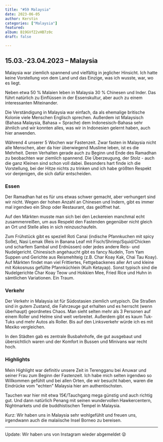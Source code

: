 ```yaml
---
title: "#59 Malaysia"
date: 2023-06-05
author: Kerstin
categories: ["Malaysia"]
featured: 
album: B19GVfZ2vHB7z0c
draft: false

---
```


## 15.03.-23.04.2023 – Malaysia

Malaysia war ziemlich spannend und vielfältig in jeglicher Hinsicht. Ich hatte keine Vorstellung von dem Land und das Einzige, was ich wusste, war, wo es liegt. 

Neben etwa 50 % Malaien leben in Malaysia 30 % Chinesen und Inder. Das führt natürlich zu Einflüssen in der Essenskultur, aber auch zu einem interessanten Miteinander. 

Die Verständigung in Malaysia war einfach, da als ehemalige britische Kolonie viele Menschen Englisch sprechen. Außerdem ist Malaysisch (Bahasa Malaysia, Bahasa = Sprache) dem Indonesisch-Bahasa sehr ähnlich und wir konnten alles, was wir in Indonesien gelernt haben, auch hier anwenden. 

Während 4 unserer 5 Wochen war Fastenzeit. Zwar fasten in Malaysia nicht alle Menschen, aber da hier überwiegend Muslime leben, ist es die Mehrheit. Deren Verhalten gerade auch zu Beginn und Ende des Ramadhan zu beobachten war ziemlich spannend. Die Überzeugung, der Stolz - auch die ganz Kleinen sind schon voll dabei. Besonders hart finde ich die Vorstellung, bei der Hitze nichts zu trinken und ich habe größten Respekt vor denjenigen, die sich dafür entscheiden.


### Essen

Der Ramadhan hat es für uns etwas schwer gemacht, aber verhungert sind wir nicht. Wegen der hohen Anzahl an Chinesen und Indern, gibt es immer mal irgendwo ein Shop oder Restaurant, das geöffnet hat.

Auf den Märkten musste man sich bei den Leckereien manchmal echt zusammenreißen, um aus Respekt den Fastenden gegenüber nicht gleich an Ort und Stelle alles in sich reinzuschaufeln. 

Zum Frühstück gibt es speziell Roti Canai (indische Pfannkuchen mit spicy Soße), Nasi Lemak (Reis in Banana Leaf mit Fisch/Shrimp/Squid/Chicken und scharfem Sambal und Erdnüssen) oder jedes andere Reis- und Nudelgericht. Chinesisch angehaucht gibt es fancy Nudeln, Tom Yam Suppen und Gerichte aus Reismehlteig (z.B. Char Koay Kak, Chai Tau Koay). Auf Märkten findet man viel Frittiertes, Fettgebackenes aller Art und kleine mit Kokosnuss gefüllte Pfannküchlein (Kuih Ketayap). Sonst typisch sind die Nudelgerichte Char Koay Teow und Hokkien Mee, Fried Rice und Huhn in sämtlichen Variationen. Ein Traum.


### Verkehr

Der Verkehr in Malaysia ist für Südostasien ziemlich untypisch. Die Straßen sind in gutem Zustand, die Fahrzeuge gut erhalten und es herrscht (wenn überhaupt) geordnetes Chaos. Man sieht selten mehr als 3 Personen auf einem Roller und Helme sind weit verbreitet. Außerdem gibt es kaum Tuk-Tuks und mehr Autos als Roller. Bis auf den Linksverkehr würde ich es mit Mexiko vergleichen. 

In den Städten gab es zentrale Busbahnhofe, die gut ausgebaut und übersichtlich waren und der Komfort in Bussen und Minivans war recht hoch. 


### Highlights

Mein Highlight war definitiv unsere Zeit in Terengganu bei Anuwar und seiner Frau zum Beginn der Fastenzeit. Ich habe mich selten irgendwo so Willkommen gefühlt und bei allen Orten, die wir besucht haben, waren die Eindrücke vom "echten" Malaysia hier am authentischsten. 

Tauchen war hier mit etwa 15€/Tauchgang mega günstig und auch richtig gut. Und dann natürlich Penang mit seinen wundervollen Hawkercentern, Nightmarkets und die buddhistischen Tempel in Malaysia. 

Kurz: Wir haben uns in Malaysia sehr wohlgefühlt und freuen uns, irgendwann auch die malaiische Insel Borneo zu bereisen.


-----------------------------------

Update: Wir haben uns von Instagram wieder abgemeldet 😜
